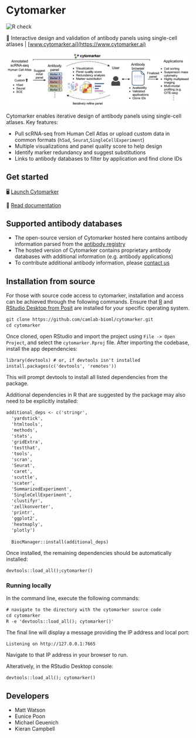 # Cytomarker

![R check](https://github.com/camlab-bioml/cytomarker/actions/workflows/check-package.yml/badge.svg)

:test_tube: Interactive design and validation of antibody panels using single-cell atlases | [www.cytomarker.ai](https://www.cytomarker.ai)

<p align="center">
    <img src="cytomarker-schematic.png">
</p>

Cytomarker enables iterative design of antibody panels using single-cell atlases. Key features:

* Pull scRNA-seq from Human Cell Atlas or upload custom data in common formats (`h5ad`, `Seurat`,`SingleCellExperiment`)
* Multiple visualizations and panel quality score to help design
* Identify marker redundancy and suggest substitutions
* Links to antibody databases to filter by application and find clone IDs

## Get started

:desktop_computer: [Launch Cytomarker](https://camlab.shinyapps.io/cytomarker/)

:open_book: [Read documentation](https://camlab-bioml.github.io/cytomarker-doc/docs/intro)

## Supported antibody databases

* The open-source version of Cytomarker hosted here contains antibody information parsed from the [antibody registry](https://www.antibodyregistry.org/)
* The hosted version of Cytomarker contains proprietary antibody databases with additional information (e.g. antibody applications)
* To contribute additional antibody information, please [contact us](mailto:kierancampbell@lunenfeld.ca)


## Installation from source

For those with source code access to cytomarker, installation and access can be achieved through the following commands. Ensure that [R](https://cran.r-project.org/) and [RStudio Desktop from Posit](https://posit.co/download/rstudio-desktop/) are installed for your specific operating system. 

```
git clone https://github.com/camlab-bioml/cytomarker.git
cd cytomarker
```

Once cloned, open RStudio and import the project using `File -> Open Project`, and select the `cytomarker.Rproj` file. After importing the codebase, install the app dependencies:

```
library(devtools) # or, if devtools isn't installed
install.packages(c('devtools', 'remotes'))
```


This will prompt devtools to install all listed dependencies from the package. 

Additional dependencies in R that are suggested by the package may also need to be explicitly installed:

```
additional_deps <- c('stringr',
  'yardstick',
  'htmltools',
  'methods',
  'stats',
  'gridExtra',
  'testthat',
  'tools',
  'scran',
  'Seurat',
  'caret',
  'scuttle',
  'scater',
  'SummarizedExperiment',
  'SingleCellExperiment',
  'clustifyr',
  'zellkonverter',
  'printr',
  'ggplot2',
  'heatmaply',
  'plotly')
  
  BiocManager::install(additional_deps)
```

Once installed, the remaining dependencies should be automatically installed:
```
devtools::load_all();cytomarker()
```

### Running locally

In the command line, execute the following commands:

```
# navigate to the directory with the cytomarker source code
cd cytomarker
R -e 'devtools::load_all(); cytomarker()'
```

The final line will display a message providing the IP address and local port:

```
Listening on http://127.0.0.1:7665
```

Navigate to that IP address in your browser to run.

Alteratively, in the RStudio Desktop console: 

```
devtools::load_all(); cytomarker()
```

## Developers

* Matt Watson
* Eunice Poon
* Michael Geuenich
* Kieran Campbell
